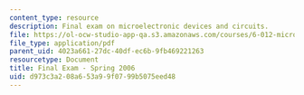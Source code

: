 ```yaml
---
content_type: resource
description: Final exam on microelectronic devices and circuits.
file: https://ol-ocw-studio-app-qa.s3.amazonaws.com/courses/6-012-microelectronic-devices-and-circuits-fall-2009/d973c3a208a653a99f0799b5075eed48_MIT6_012F09_final_s06.pdf
file_type: application/pdf
parent_uid: 4023a661-27dc-40df-ec6b-9fb469221263
resourcetype: Document
title: Final Exam - Spring 2006
uid: d973c3a2-08a6-53a9-9f07-99b5075eed48
---
```

